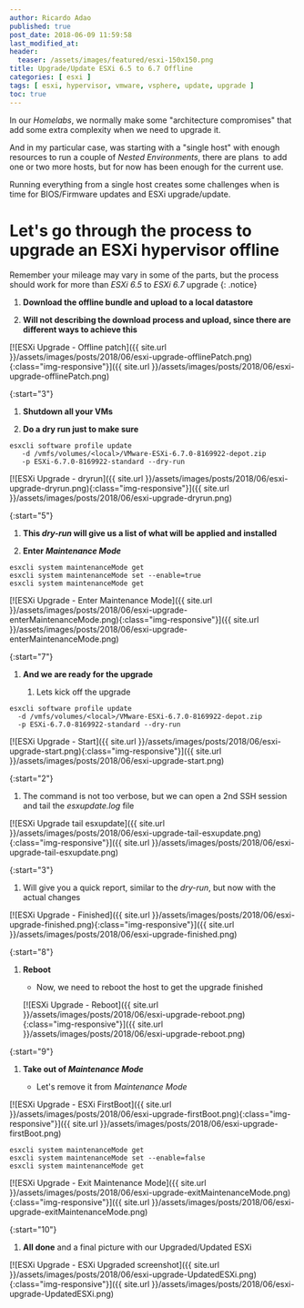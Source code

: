 ```yaml
---
author: Ricardo Adao
published: true
post_date: 2018-06-09 11:59:58
last_modified_at:
header:
  teaser: /assets/images/featured/esxi-150x150.png
title: Upgrade/Update ESXi 6.5 to 6.7 Offline
categories: [ esxi ]
tags: [ esxi, hypervisor, vmware, vsphere, update, upgrade ]
toc: true
---
```

In our _Homelabs_, we normally make some "architecture compromises" that add some extra complexity when we need to upgrade it.

And in my particular case, was starting with a "single host" with enough resources to run a couple of _Nested Environments_, there are plans  to add one or two more hosts, but for now has been enough for the current use.

Running everything from a single host creates some challenges when is time for BIOS/Firmware updates and ESXi upgrade/update.

# Let's go through the process to upgrade an ESXi hypervisor offline #

Remember your mileage may vary in some of the parts, but the process should work for more than _ESXi 6.5_ to _ESXi 6.7_ upgrade
{: .notice}

1. **Download the offline bundle and upload to a local datastore**

1. **Will not describing the download process and upload, since there are different ways to achieve this**

[![ESXi Upgrade - Offline patch]({{ site.url }}/assets/images/posts/2018/06/esxi-upgrade-offlinePatch.png){:class="img-responsive"}]({{ site.url }}/assets/images/posts/2018/06/esxi-upgrade-offlinePatch.png)

{:start="3"}

1. **Shutdown all your VMs**

1. **Do a dry run just to make sure**

```shellscript
esxcli software profile update
   -d /vmfs/volumes/<local>/VMware-ESXi-6.7.0-8169922-depot.zip
   -p ESXi-6.7.0-8169922-standard --dry-run
```

[![ESXi Upgrade - dryrun]({{ site.url }}/assets/images/posts/2018/06/esxi-upgrade-dryrun.png){:class="img-responsive"}]({{ site.url }}/assets/images/posts/2018/06/esxi-upgrade-dryrun.png)

{:start="5"}

1. **This _dry-run_ will give us a list of what will be applied and installed**

1. **Enter _Maintenance Mode_**

```shellscript
esxcli system maintenanceMode get
esxcli system maintenanceMode set --enable=true
esxcli system maintenanceMode get
```

[![ESXi Upgrade - Enter Maintenance Mode]({{ site.url }}/assets/images/posts/2018/06/esxi-upgrade-enterMaintenanceMode.png){:class="img-responsive"}]({{ site.url }}/assets/images/posts/2018/06/esxi-upgrade-enterMaintenanceMode.png)

{:start="7"}

1. **And we are ready for the upgrade**

   1. Lets kick off the upgrade

```shellscript
esxcli software profile update
  -d /vmfs/volumes/<local>/VMware-ESXi-6.7.0-8169922-depot.zip
  -p ESXi-6.7.0-8169922-standard --dry-run
```

[![ESXi Upgrade - Start]({{ site.url }}/assets/images/posts/2018/06/esxi-upgrade-start.png){:class="img-responsive"}]({{ site.url }}/assets/images/posts/2018/06/esxi-upgrade-start.png)

{:start="2"}

   1. The command is not too verbose, but we can open a 2nd SSH session and tail the _esxupdate.log_ file

[![ESXi Upgrade tail esxupdate]({{ site.url }}/assets/images/posts/2018/06/esxi-upgrade-tail-esxupdate.png){:class="img-responsive"}]({{ site.url }}/assets/images/posts/2018/06/esxi-upgrade-tail-esxupdate.png)

{:start="3"}

   1. Will give you a quick report, similar to the _dry-run_, but now with the actual changes

[![ESXi Upgrade - Finished]({{ site.url }}/assets/images/posts/2018/06/esxi-upgrade-finished.png){:class="img-responsive"}]({{ site.url }}/assets/images/posts/2018/06/esxi-upgrade-finished.png)

{:start="8"}

1. **Reboot**

   * Now, we need to reboot the host to get the upgrade finished

   [![ESXi Upgrade - Reboot]({{ site.url }}/assets/images/posts/2018/06/esxi-upgrade-reboot.png){:class="img-responsive"}]({{ site.url }}/assets/images/posts/2018/06/esxi-upgrade-reboot.png)

{:start="9"}

1. **Take out of _Maintenance Mode_**

   * Let's remove it from _Maintenance Mode_

[![ESXi Upgrade - ESXi FirstBoot]({{ site.url }}/assets/images/posts/2018/06/esxi-upgrade-firstBoot.png){:class="img-responsive"}]({{ site.url }}/assets/images/posts/2018/06/esxi-upgrade-firstBoot.png)

```shellscript
esxcli system maintenanceMode get
esxcli system maintenanceMode set --enable=false
esxcli system maintenanceMode get
```

[![ESXi Upgrade - Exit Maintenance Mode]({{ site.url }}/assets/images/posts/2018/06/esxi-upgrade-exitMaintenanceMode.png){:class="img-responsive"}]({{ site.url }}/assets/images/posts/2018/06/esxi-upgrade-exitMaintenanceMode.png)

{:start="10"}

1. **All done** and a final picture with our Upgraded/Updated ESXi

[![ESXi Upgrade - ESXi Upgraded screenshot]({{ site.url }}/assets/images/posts/2018/06/esxi-upgrade-UpdatedESXi.png){:class="img-responsive"}]({{ site.url }}/assets/images/posts/2018/06/esxi-upgrade-UpdatedESXi.png)